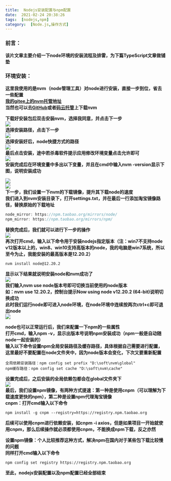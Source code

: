 ```yaml
---
title:  Nodejs安装配置与npm配置 
date:  2021-02-24 20:38:26 
tags:  [nodejs,npm] 
category:  [Node.js,操作方式] 
---
```

### 前言：

**该片文章主要介绍一下node环境的安装流程及排雷，为下篇TypeScript文章做铺垫**

### **环境安装：**

**这里我使用的是nvm（node管理工具）对node进行安装，直接一步到位，省去一些配置  
[我的gitee上的nvm托管地址](https://gitee.com/DieHunter/myCode/tree/master/Nvm%E5%B7%A5%E5%85%B7)  
当然也可以去[GitHub](https://github.com/coreybutler/nvm-windows/releases)或者[码云托管](https://gitee.com/mirrors/nvm)上下载nvm**

**下载好安装包后双击安装nvm，选择我同意，并点击下一步**  
![](https://img-blog.csdnimg.cn/2021022415321390.png?x-oss-processimage/watermark,type_ZmFuZ3poZW5naGVpdGk,shadow_10,text_aHR0cHM6Ly9ibG9nLmNzZG4ubmV0L3RpbWVfX19fXw,size_16,color_FFFFFF,t_70)  
**选择安装路径，点击下一步**  
![](https://img-blog.csdnimg.cn/20210224153246499.png?x-oss-processimage/watermark,type_ZmFuZ3poZW5naGVpdGk,shadow_10,text_aHR0cHM6Ly9ibG9nLmNzZG4ubmV0L3RpbWVfX19fXw,size_16,color_FFFFFF,t_70)  
**选择安装好后，node快捷方式的路径**  
![](https://img-blog.csdnimg.cn/20210224153421927.png?x-oss-processimage/watermark,type_ZmFuZ3poZW5naGVpdGk,shadow_10,text_aHR0cHM6Ly9ibG9nLmNzZG4ubmV0L3RpbWVfX19fXw,size_16,color_FFFFFF,t_70)  
**最后点击安装，途中若杀毒软件提示应用修改环境变量点击允许即可**  
![](https://img-blog.csdnimg.cn/20210224153536972.png?x-oss-processimage/watermark,type_ZmFuZ3poZW5naGVpdGk,shadow_10,text_aHR0cHM6Ly9ibG9nLmNzZG4ubmV0L3RpbWVfX19fXw,size_16,color_FFFFFF,t_70)  
**安装完成后在环境变量中多出以下变量，并且在cmd中输入nvm -version显示下图，说明安装成功**

![](https://img-blog.csdnimg.cn/20210224154223333.png)  
![](https://img-blog.csdnimg.cn/20210224154515847.png?x-oss-processimage/watermark,type_ZmFuZ3poZW5naGVpdGk,shadow_10,text_aHR0cHM6Ly9ibG9nLmNzZG4ubmV0L3RpbWVfX19fXw,size_16,color_FFFFFF,t_70)  
**下一步，我们设置一下nvm的下载镜像，提升其下载node的速度  
我们进入到nvm安装目录下，打开settings.txt，并在最后一行添加淘宝镜像路径，替换原始的下载地址**

```javascript
node_mirror: https://npm.taobao.org/mirrors/node/
npm_mirror: https://npm.taobao.org/mirrors/npm/
```

**替换完成后，我们就可以进行下一步的操作**  
![](https://img-blog.csdnimg.cn/20210224155119979.png?x-oss-processimage/watermark,type_ZmFuZ3poZW5naGVpdGk,shadow_10,text_aHR0cHM6Ly9ibG9nLmNzZG4ubmV0L3RpbWVfX19fXw,size_16,color_FFFFFF,t_70)  
**再次打开cmd，输入以下命令用于安装nodejs指定版本（注：win7不支持node v12版本以上的，win8、win10支持高版本的node，我的电脑是win7系统，所以至今为止，我能安装的最高版本是12.20.2）**

```
nvm install node@12.20.2
```

**显示以下结果就说明安装node和nvm成功了**  
![](https://img-blog.csdnimg.cn/20210224160250765.png?x-oss-processimage/watermark,type_ZmFuZ3poZW5naGVpdGk,shadow_10,text_aHR0cHM6Ly9ibG9nLmNzZG4ubmV0L3RpbWVfX19fXw,size_16,color_FFFFFF,t_70)  
**我们输入nvm use node版本号即可切换当前使用的node版本  
如：nvm use 12.20.2，控制台提示Now using node v12.20.2 (64-bit)说明切换成功**  
**​​​​此时我们运行node即可进入node环境，在node环境中连续按两次ctrl+c即可退出node**  
![](https://img-blog.csdnimg.cn/20210224160758258.png?x-oss-processimage/watermark,type_ZmFuZ3poZW5naGVpdGk,shadow_10,text_aHR0cHM6Ly9ibG9nLmNzZG4ubmV0L3RpbWVfX19fXw,size_16,color_FFFFFF,t_70)

**node也可以正常运行后，我们来配置一下npm的一些属性  
打开cmd，输入npm -v，显示出版本号说明npm安装成功（npm一般是自动随node一起安装的）  
输入以下命令设置npm全局安装路径及缓存路径，具体根据自己需要进行配置，这里最好不要配置在node文件夹中，因为node版本会变化，下次又要重新配置**

```
全局依赖安装路径：npm config set prefix "D:\soft\nvm\global"
npm缓存路径：npm config set cache "D:\soft\nvm\cache"
```

**设置完成后，之后安装的全局依赖包都会在global文件夹下**  
![](https://img-blog.csdnimg.cn/20210224162743695.png?x-oss-processimage/watermark,type_ZmFuZ3poZW5naGVpdGk,shadow_10,text_aHR0cHM6Ly9ibG9nLmNzZG4ubmV0L3RpbWVfX19fXw,size_16,color_FFFFFF,t_70)  
**最后，我们设置npm镜像，有两种方式提速：第一种是使用cnpm（可以理解为下载速度更快的npm），第二种是设置npm代理淘宝镜像  
cnpm：打开cmd输入以下命令**

```
npm install -g cnpm --registry=https://registry.npm.taobao.org
```

**后续可以使用cnpm进行依赖安装，如cnpm -i axios，但是如果项目一开始就使用cnpm，那么后续操作就必须都使用cnpm，不能换成npm下载，反之亦然**

**设置npm镜像：个人比较推荐这种方式，解决npm在国内对于某些包下载比较慢的问题  
同样打开cmd输入以下命令**

```
npm config set registry https://registry.npm.taobao.org
```

**至此，nodejs安装配置以及npm配置已经全部结束**